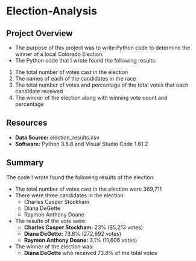 # Election-Analysis
## Project Overview
* The purpose of this project was to write Python code to determine the winner of a local Colorado Election.
* The Python code that I wrote found the following results:
1. The total number of votes cast in the election
2. The names of each of the candidates in the race
3. The total number of votes and percentage of the total votes that each candidate received
4. The winner of the election along with winning vote count and percentage
## Resources
* **Data Source:** election_results.csv
* **Software:** Python 3.8.8 and Visual Studio Code 1.61.2
## Summary
The code I wrote found the following results of the election:
<br>
* The total number of votes cast in the election were 369,711
* There were three candidates in the election:
  * Charles Casper Stockham
  * Diana DeGette
  * Raymon Anthony Doane
* The results of the vote were:
  * **Charles Casper Stockham:** 23% (85,213 votes)
  * **Diana DeGette:** 73.8% (272,892 votes)
  * **Raymon Anthony Doane:** 3.1% (11,606 votes)
* The winner of the election was:
  * **Diana DeGette** who received 73.8% of the total votes 

